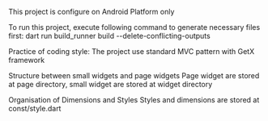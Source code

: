 This project is configure on Android Platform only

To run this project, execute following command to generate necessary files first:
dart run build_runner build --delete-conflicting-outputs

Practice of coding style:
The project use standard MVC pattern with GetX framework

Structure between small widgets and page widgets
Page widget are stored at page directory, small widget are stored at widget directory

Organisation of Dimensions and Styles
Styles and dimensions are stored at const/style.dart

